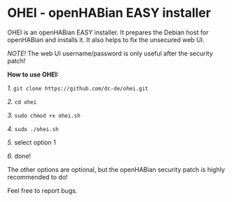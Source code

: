 # OHEI - openHABian EASY installer

OHEI is an openHABian EASY installer.
It prepares the Debian host for openHABian and installs it.
It also helps to fix the unsecured web UI.

*NOTE!*
The web UI username/password is only useful after the security patch!

**How to use OHEI:**

*1.*
`git clone https://github.com/dc-de/ohei.git`

*2.*
`cd ohei`

*3.*
`sudo chmod +x ohei.sh`

*4.*
`sudo ./ohei.sh`

*5.*
select option 1

*6.*
done!


The other options are optional, but the openHABian security patch is highly recommended to do!


Feel free to report bugs.

